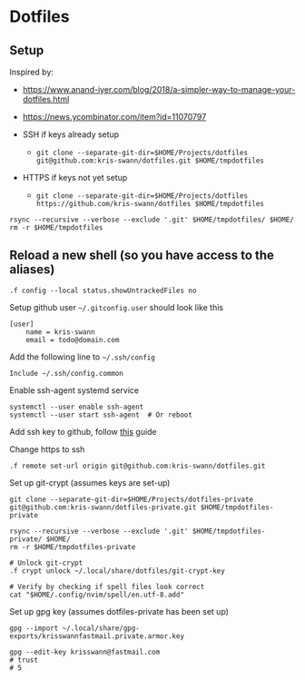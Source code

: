 # Dotfiles

## Setup

Inspired by:
- https://www.anand-iyer.com/blog/2018/a-simpler-way-to-manage-your-dotfiles.html
- https://news.ycombinator.com/item?id=11070797

- SSH if keys already setup
  - `git clone --separate-git-dir=$HOME/Projects/dotfiles git@github.com:kris-swann/dotfiles.git $HOME/tmpdotfiles`
- HTTPS if keys not yet setup
  - `git clone --separate-git-dir=$HOME/Projects/dotfiles https://github.com/kris-swann/dotfiles $HOME/tmpdotfiles`

```
rsync --recursive --verbose --exclude '.git' $HOME/tmpdotfiles/ $HOME/
rm -r $HOME/tmpdotfiles
```

## Reload a new shell (so you have access to the aliases)
```
.f config --local status.showUntrackedFiles no
```

Setup github user `~/.gitconfig.user` should look like this

```
[user]
    name = kris-swann
    email = todo@domain.com
```

Add the following line to `~/.ssh/config`

```
Include ~/.ssh/config.common
```

Enable ssh-agent systemd service

```
systemctl --user enable ssh-agent
systemctl --user start ssh-agent  # Or reboot
```

Add ssh key to github, follow [this](https://docs.github.com/en/authentication/connecting-to-github-with-ssh/adding-a-new-ssh-key-to-your-github-account) guide

Change https to ssh
```
.f remote set-url origin git@github.com:kris-swann/dotfiles.git
```

Set up git-crypt (assumes keys are set-up)
```
git clone --separate-git-dir=$HOME/Projects/dotfiles-private git@github.com:kris-swann/dotfiles-private.git $HOME/tmpdotfiles-private

rsync --recursive --verbose --exclude '.git' $HOME/tmpdotfiles-private/ $HOME/
rm -r $HOME/tmpdotfiles-private

# Unlock git-crypt
.f crypt unlock ~/.local/share/dotfiles/git-crypt-key

# Verify by checking if spell files look correct
cat "$HOME/.config/nvim/spell/en.utf-8.add"
```

Set up gpg key (assumes dotfiles-private has been set up)
```
gpg --import ~/.local/share/gpg-exports/krisswannfastmail.private.armor.key

gpg --edit-key krisswann@fastmail.com
# trust
# 5
```
